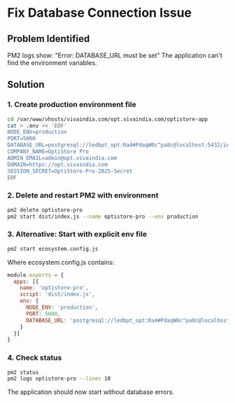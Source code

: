 # Fix Database Connection Issue

## Problem Identified
PM2 logs show: "Error: DATABASE_URL must be set"
The application can't find the environment variables.

## Solution

### 1. Create production environment file
```bash
cd /var/www/vhosts/vivaindia.com/opt.vivaindia.com/optistore-app
cat > .env << 'EOF'
NODE_ENV=production
PORT=5000
DATABASE_URL=postgresql://ledbpt_opt:Ra4#PdaqW0c^pa8c@localhost:5432/ieopt
COMPANY_NAME=OptiStore Pro
ADMIN_EMAIL=admin@opt.vivaindia.com
DOMAIN=https://opt.vivaindia.com
SESSION_SECRET=OptiStore-Pro-2025-Secret
EOF
```

### 2. Delete and restart PM2 with environment
```bash
pm2 delete optistore-pro
pm2 start dist/index.js --name optistore-pro --env production
```

### 3. Alternative: Start with explicit env file
```bash
pm2 start ecosystem.config.js
```

Where ecosystem.config.js contains:
```javascript
module.exports = {
  apps: [{
    name: 'optistore-pro',
    script: 'dist/index.js',
    env: {
      NODE_ENV: 'production',
      PORT: 5000,
      DATABASE_URL: 'postgresql://ledbpt_opt:Ra4#PdaqW0c^pa8c@localhost:5432/ieopt'
    }
  }]
}
```

### 4. Check status
```bash
pm2 status
pm2 logs optistore-pro --lines 10
```

The application should now start without database errors.